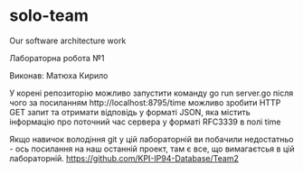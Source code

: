 # solo-team
Our software architecture work

Лабораторна робота №1

Виконав:
Матюха Кирило

У корені репозиторію можливо запустити команду go run server.go після чого за посиланням http://localhost:8795/time можливо зробити HTTP GET запит та отримати відповідь у форматі JSON, яка містить інформацію про поточний час сервера у форматі RFC3339 в полі time

Якщо навичок володіння git у цій лабораторній ви побачили недостатньо - ось посилання на наш останній проект, там є все, що вимагаєтсья в цій лабораторній. https://github.com/KPI-IP94-Database/Team2
